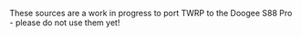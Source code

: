 These sources are a work in progress to port TWRP to the Doogee S88 Pro - please do not use them yet!
